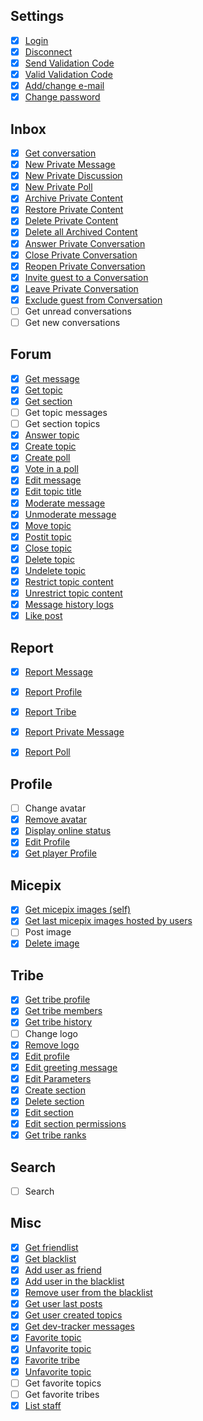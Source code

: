 ## Settings
- [x] [Login](docs/a801api.md#selfconnect--userName-userPassword-)
- [x] [Disconnect](docs/a801api.md#selfdisconnect---)
- [x] [Send Validation Code](docs/a801api.md#selfrequestValidationCode---)
- [x] [Valid Validation Code](docs/a801api.md#selfsubmitValidationCode--code-)
- [x] [Add/change e-mail](docs/a801api.md#selfsetEmail--email-)
- [x] [Change password](docs/a801api.md#selfsetPassword--password-disconnect-)

## Inbox
- [x] [Get conversation](docs/a801api.md#selfgetConversation--location-ignoreFirstMessage-)
- [x] [New Private Message](docs/a801api.md#selfcreatePrivateMessage--destinatary-subject-message-)
- [x] [New Private Discussion](docs/a801api.md#selfcreatePrivateDiscussion--destinataries-subject-message-)
- [x] [New Private Poll](docs/a801api.md#selfcreatePrivatePoll--destinataries-subject-message-pollResponses-settings-)
- [x] [Archive Private Content](docs/a801api.md#selfmovePrivateConversation--inboxLocale-conversationId-)
- [x] [Restore Private Content](docs/a801api.md#selfmovePrivateConversation--inboxLocale-conversationId-)
- [x] [Delete Private Content](docs/a801api.md#selfmovePrivateConversation--inboxLocale-conversationId-)
- [x] [Delete all Archived Content](docs/a801api.md#selfmovePrivateConversation--inboxLocale-conversationId-)
- [x] [Answer Private Conversation](docs/a801api.md#selfanswerConversation--conversationId-answer-)
- [x] [Close Private Conversation](docs/a801api.md#selfchangeConversationState--displayState-conversationId-)
- [x] [Reopen Private Conversation](docs/a801api.md#selfchangeConversationState--displayState-conversationId-)
- [x] [Invite guest to a Conversation](docs/a801api.md#selfconversationInvite--conversationId-userName-)
- [x] [Leave Private Conversation](docs/a801api.md#selfleaveConversation--conversationId-)
- [x] [Exclude guest from Conversation](docs/a801api.md#selfkickConversationMember--conversationId-userId-)
- [ ] Get unread conversations
- [ ] Get new conversations

## Forum
- [x] [Get message](docs/a801api.md#selfgetMessage--postId-location-)
- [x] [Get topic](docs/a801api.md#selfgetTopic--location-ignoreFirstMessage-)
- [x] [Get section](docs/a801api.md#selfgetSection--location-)
- [ ] Get topic messages
- [ ] Get section topics
- [x] [Answer topic](docs/a801api.md#selfanswerTopic--message-location-)
- [x] [Create topic](docs/a801api.md#selfcreateTopic--title-message-location-)
- [x] [Create poll](docs/a801api.md#selfcreatePoll--title-message-pollResponses-location-settings-)
- [x] [Vote in a poll](docs/a801api.md#selfanswerPoll--option-location-pollId-)
- [x] [Edit message](docs/a801api.md#selfeditTopicAnswer--messageId-message-location-)
- [x] [Edit topic title](docs/a801api.md#selfupdateTopic--data-location-)
- [x] [Moderate message](docs/a801api.md#selfchangeMessageState--messageId-messageState-location-reason-)
- [x] [Unmoderate message](docs/a801api.md#selfchangeMessageState--messageId-messageState-location-reason-)
- [x] [Move topic](docs/a801api.md#selfupdateTopic--data-location-)
- [x] [Postit topic](docs/a801api.md#selfupdateTopic--data-location-)
- [x] [Close topic](docs/a801api.md#selfupdateTopic--data-location-)
- [x] [Delete topic](docs/a801api.md#selfupdateTopic--data-location-)
- [x] [Undelete topic](docs/a801api.md#selfupdateTopic--data-location-)
- [x] [Restrict topic content](docs/a801api.md#selfchangeMessageContentState--messageId-contentState-location-)
- [x] [Unrestrict topic content](docs/a801api.md#selfchangeMessageContentState--messageId-contentState-location-)
- [x] [Message history logs](docs/a801api.md#selfgetMessageHistory--messageId-location-)
- [x] [Like post](docs/a801api.md#selflikeMessage--messageId-location-)

## Report
- [x] [Report Message](docs/a801api.md#selfreportElement--element-elementId-reason-location-)
- [x] [Report Profile](docs/a801api.md#selfreportElement--element-elementId-reason-location-)
- [x] [Report Tribe](docs/a801api.md#selfreportElement--element-elementId-reason-location-)
- [x] [Report Private Message](docs/a801api.md#selfreportElement--element-elementId-reason-location-)
- [x] [Report Poll](docs/a801api.md#selfreportElement--element-elementId-reason-location-)


## Profile
- [ ] Change avatar
- [x] [Remove avatar](docs/a801api.md#selfremoveAvatar---)
- [x] [Display online status](docs/a801api.md#selfupdateParameters--parameters-)
- [x] [Edit Profile](docs/a801api.md#selfupdateProfile--data-)
- [x] [Get player Profile](docs/a801api.md#selfgetProfile--userName-)

## Micepix
- [x] [Get micepix images (self)](docs/a801api.md#selfgetAccountImages--pageNumber-)
- [x] [Get last micepix images hosted by users](docs/a801api.md#selfgetLatestImages--quantity-)
- [ ] Post image
- [x] [Delete image](docs/a801api.md#selfdeleteMicepixImage--imageId-)

## Tribe
- [x] [Get tribe profile](docs/a801api.md#selfgetTribe--tribeId-)
- [x] [Get tribe members](docs/a801api.md#selfgetTribeMembers--tribeId-pageNumber-)
- [x] [Get tribe history](docs/a801api.md#selfgetTribeHistory--tribeId-pageNumber-)
- [ ] Change logo
- [x] [Remove logo](docs/a801api.md#selfremoveTribeLogo---)
- [x] [Edit profile](docs/a801api.md#selfupdateTribeProfile--data-)
- [x] [Edit greeting message](docs/a801api.md#selfupdateTribeGreetingMessage--message-)
- [x] [Edit Parameters](docs/a801api.md#selfupdateTribeParameters--parameters-)
- [x] [Create section](docs/a801api.md#selfcreateSection--data-location-)
- [x] [Delete section](docs/a801api.md#selfupdateSection--data-location-)
- [x] [Edit section](docs/a801api.md#selfupdateSection--data-location-)
- [x] [Edit section permissions](docs/a801api.md#selfsetTribeSectionPermissions--permissions-location-)
- [x] [Get tribe ranks](docs/a801api.md#selfgetTribeRanks--tribeId-)

## Search
- [ ] Search

## Misc
- [x] [Get friendlist](docs/a801api.md#selfgetFriendlist---)
- [x] [Get blacklist](docs/a801api.md#selfgetBlacklist---)
- [x] [Add user as friend](docs/a801api.md#selfaddFriend--userName-)
- [x] [Add user in the blacklist](docs/a801api.md#selfblacklistUser--userName-)
- [x] [Remove user from the blacklist](docs/a801api.md#selfunblacklistUser--userName-)
- [x] [Get user last posts](docs/a801api.md#selfgetLastPosts--pageNumber-userName-)
- [x] [Get user created topics](docs/a801api.md#selfgetCreatedTopics--userName-)
- [x] [Get dev-tracker messages](docs/a801api.md#selfgetDevTracker---)
- [x] [Favorite topic](docs/a801api.md#selffavoriteElement--element-elementId-location-)
- [x] [Unfavorite topic](docs/a801api.md#selfunfavoriteElement--favoriteId-)
- [x] [Favorite tribe](docs/a801api.md#selffavoriteElement--element-elementId-location-)
- [x] [Unfavorite topic](docs/a801api.md#selfunfavoriteElement--favoriteId-)
- [ ] Get favorite topics
- [ ] Get favorite tribes
- [x] [List staff](docs/a801api.md#selfgetStaffList--role-)